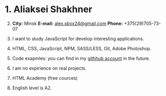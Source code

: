 # 1. Aliaksei Shakhner

2. **City:** Minsk **E-mail:** alex.sbox24@gmail.com **Phone:** +375(29)705-73-07

3. I want to study JavaScript for develop  interesting applications.

4. HTML, CSS, JavaScript, NPM, SASS/LESS, Git, Adobe Photoshop. 

5. Code exapmles: you can find in my [githhub account](https://github.com/alex-2719) in the future. 

6. I am no expirience on real projects.

7. HTML Academy (free cources)

8. English level is A2.





